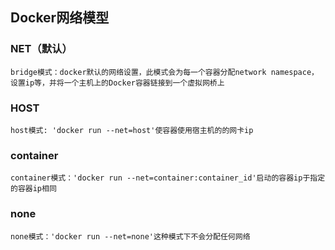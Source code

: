 ## Docker网络模型

### NET（默认）

```shell
bridge模式：docker默认的网络设置，此模式会为每一个容器分配network namespace，设置ip等，并将一个主机上的Docker容器链接到一个虚拟网桥上
```



### HOST

```shell
host模式: 'docker run --net=host'使容器使用宿主机的的网卡ip
```



### container

```shell
container模式：'docker run --net=container:container_id'启动的容器ip于指定的容器ip相同
```



### none

```shell
none模式：'docker run --net=none'这种模式下不会分配任何网络
```

